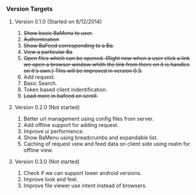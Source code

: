 ### Version Targets

1. Version 0.1.0 (Started on 8/12/2014)
    
    1. ~~Show basic BaMenu to user.~~
    2. ~~Authentication~~
    3. ~~Show BaFeed corresponding to a Ba.~~
    4. ~~View a particular Ba~~
    5. ~~Open files which can be opened. (Right now when a user click a link we open a browser window whith the link from there on it is handles on it's own.) This will be improved in version 0.3.~~
    6. Add request.
    7. Basic Search.
    8. Token based client indentification.
    9. ~~Load more in bafeed on scroll.~~

2. Version 0.2.0 (Not started)

    1. Better url management using config files from server.
    2. Add offline support for adding request.
    3. Improve ui performence.
    4. Show BaMenu using breadcrumbs and expandable list.
    5. Caching of request view and feed data on client side using realm for offline view.

3. Version 0.3.0 (Not started)

    1. Check if we can support lower android versions.
    2. Improve look and feel. 
    3. Improve file viewer use intent instead of browsers.
